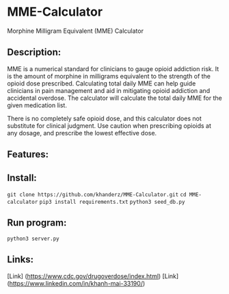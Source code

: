 # MME-Calculator
Morphine Milligram Equivalent (MME) Calculator
## Description:
MME is a numerical standard for clinicians to gauge opioid addiction risk. It is the amount of morphine in milligrams equivalent to the strength of the opioid dose prescribed. Calculating total daily MME can help guide clinicians in pain management and aid in mitigating opioid addiction and accidental overdose. The calculator will calculate the total daily MME for the given medication list. 

There is no completely safe opioid dose, and this calculator does not substitute for clinical judgment. Use caution when prescribing opioids at any dosage, and prescribe the lowest effective dose.

## Features:

## Install: 
`git clone https://github.com/khanderz/MME-Calculator.git`
`cd MME-calculator`
`pip3 install requirements.txt`
`python3 seed_db.py`

## Run program:
`python3 server.py`


## Links:
[Link] (https://www.cdc.gov/drugoverdose/index.html)
[Link] (https://www.linkedin.com/in/khanh-mai-33190/)

